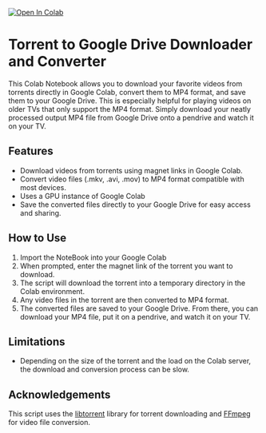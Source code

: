 [![Open In Colab](https://colab.research.google.com/assets/colab-badge.svg)](https://github.com/giri256/Colab-Torrent-to-mp4/blob/main/Colab_Torrent_to_mp4.ipynb)


# Torrent to Google Drive Downloader and Converter

This Colab Notebook allows you to download your favorite videos from torrents directly in Google Colab, convert them to MP4 format, and save them to your Google Drive. This is especially helpful for playing videos on older TVs that only support the MP4 format. Simply download your neatly processed output MP4 file from Google Drive onto a pendrive and watch it on your TV.

## Features

- Download videos from torrents using magnet links in Google Colab.
- Convert video files (.mkv, .avi, .mov) to MP4 format compatible with most devices.
- Uses a GPU instance of Google Colab
- Save the converted files directly to your Google Drive for easy access and sharing.

## How to Use

1. Import the NoteBook into your Google Colab
2. When prompted, enter the magnet link of the torrent you want to download.
3. The script will download the torrent into a temporary directory in the Colab environment.
4. Any video files in the torrent are then converted to MP4 format.
5. The converted files are saved to your Google Drive. From there, you can download your MP4 file, put it on a pendrive, and watch it on your TV.

## Limitations

- Depending on the size of the torrent and the load on the Colab server, the download and conversion process can be slow.

## Acknowledgements

This script uses the [libtorrent](https://www.libtorrent.org/) library for torrent downloading and [FFmpeg](https://ffmpeg.org/) for video file conversion.
